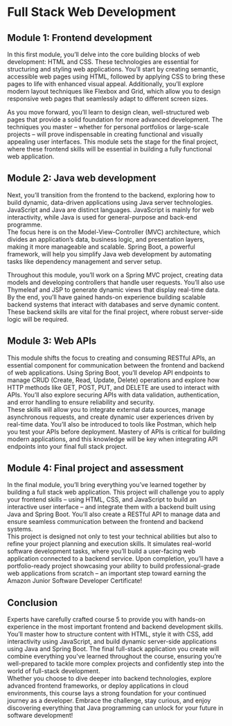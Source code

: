 # Full Stack Web Development
## Module 1: Frontend development
In this first module, you’ll delve into the core building blocks of web development: HTML and CSS. These technologies are essential for structuring and styling web applications. You’ll start by creating semantic, accessible web pages using HTML, followed by applying CSS to bring these pages to life with enhanced visual appeal. Additionally, you’ll explore modern layout techniques like Flexbox and Grid, which allow you to design responsive web pages that seamlessly adapt to different screen sizes. <br>

As you move forward, you’ll learn to design clean, well-structured web pages that provide a solid foundation for more advanced development. The techniques you master – whether for personal portfolios or large-scale projects – will prove indispensable in creating functional and visually appealing user interfaces. This module sets the stage for the final project, where these frontend skills will be essential in building a fully functional web application.
<br>
## Module 2: Java web development
Next, you’ll transition from the frontend to the backend, exploring how to build dynamic, data-driven applications using Java server technologies. JavaScript and Java are distinct languages. JavaScript is mainly for web interactivity, while Java is used for general-purpose and back-end programme.
<br>
The focus here is on the Model-View-Controller (MVC) architecture, which divides an application’s data, business logic, and presentation layers, making it more manageable and scalable. Spring Boot, a powerful framework, will help you simplify Java web development by automating tasks like dependency management and server setup.<br>

Throughout this module, you’ll work on a Spring MVC project, creating data models and developing controllers that handle user requests. You’ll also use Thymeleaf and JSP to generate dynamic views that display real-time data. By the end, you’ll have gained hands-on experience building scalable backend systems that interact with databases and serve dynamic content. These backend skills are vital for the final project, where robust server-side logic will be required.
<br>
## Module 3: Web APIs
This module shifts the focus to creating and consuming RESTful APIs, an essential component for communication between the frontend and backend of web applications. Using Spring Boot, you’ll develop API endpoints to manage CRUD (Create, Read, Update, Delete) operations and explore how HTTP methods like GET, POST, PUT, and DELETE are used to interact with APIs. You’ll also explore securing APIs with data validation, authentication, and error handling to ensure reliability and security.
<br>
These skills will allow you to integrate external data sources, manage asynchronous requests, and create dynamic user experiences driven by real-time data. You’ll also be introduced to tools like Postman, which help you test your APIs before deployment. Mastery of APIs is critical for building modern applications, and this knowledge will be key when integrating API endpoints into your final full stack project.
<br>
## Module 4: Final project and assessment
In the final module, you’ll bring everything you’ve learned together by building a full stack web application. This project will challenge you to apply your frontend skills – using HTML, CSS, and JavaScript to build an interactive user interface – and integrate them with a backend built using Java and Spring Boot. You’ll also create a RESTful API to manage data and ensure seamless communication between the frontend and backend systems.
<br>
This project is designed not only to test your technical abilities but also to refine your project planning and execution skills. It simulates real-world software development tasks, where you’ll build a user-facing web application connected to a backend service. Upon completion, you’ll have a portfolio-ready project showcasing your ability to build professional-grade web applications from scratch – an important step toward earning the Amazon Junior Software Developer Certificate!
<br>
## Conclusion
Experts have carefully crafted course 5 to provide you with hands-on experience in the most important frontend and backend development skills. You’ll master how to structure content with HTML, style it with CSS, add interactivity using JavaScript, and build dynamic server-side applications using Java and Spring Boot. The final full-stack application you create will combine everything you've learned throughout the course, ensuring you’re well-prepared to tackle more complex projects and confidently step into the world of full-stack development.
<br>
Whether you choose to dive deeper into backend technologies, explore advanced frontend frameworks, or deploy applications in cloud environments, this course lays a strong foundation for your continued journey as a developer. Embrace the challenge, stay curious, and enjoy discovering everything that Java programming can unlock for your future in software development!
<br>